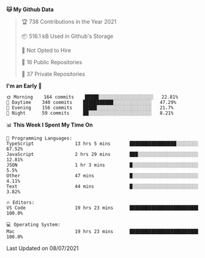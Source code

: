 <!--START_SECTION:waka-->
**🐱 My Github Data** 

> 🏆 738 Contributions in the Year 2021
 > 
> 📦 516.1 kB Used in Github's Storage 
 > 
> 🚫 Not Opted to Hire
 > 
> 📜 16 Public Repositories 
 > 
> 🔑 37 Private Repositories  
 > 
**I'm an Early 🐤** 

```text
🌞 Morning    164 commits    █████░░░░░░░░░░░░░░░░░░░░   22.81% 
🌆 Daytime    340 commits    ███████████░░░░░░░░░░░░░░   47.29% 
🌃 Evening    156 commits    █████░░░░░░░░░░░░░░░░░░░░   21.7% 
🌙 Night      59 commits     ██░░░░░░░░░░░░░░░░░░░░░░░   8.21%

```


📊 **This Week I Spent My Time On** 

```text
💬 Programming Languages: 
TypeScript               13 hrs 5 mins       █████████████████░░░░░░░░   67.52% 
JavaScript               2 hrs 29 mins       ███░░░░░░░░░░░░░░░░░░░░░░   12.81% 
JSON                     1 hr 3 mins         █░░░░░░░░░░░░░░░░░░░░░░░░   5.5% 
Other                    47 mins             █░░░░░░░░░░░░░░░░░░░░░░░░   4.11% 
Text                     44 mins             █░░░░░░░░░░░░░░░░░░░░░░░░   3.82%

🔥 Editors: 
VS Code                  19 hrs 23 mins      █████████████████████████   100.0%

💻 Operating System: 
Mac                      19 hrs 23 mins      █████████████████████████   100.0%

```


 Last Updated on 08/07/2021
<!--END_SECTION:waka-->


